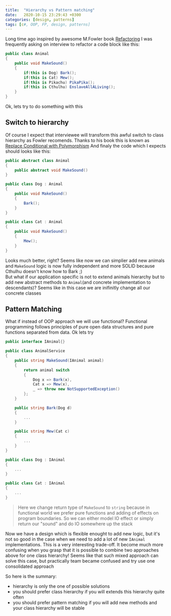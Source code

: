 ```yaml
---
title:  "Hierarchy vs Pattern matching"
date:   2020-10-15 23:29:43 +0300
categories: [design, patterns]
tags: [c#, OOP, FP, design, patterns]
---
```


Long time ago inspired by awesome M.Fowler book [Refactoring](https://martinfowler.com/books/refactoring.html) I was frequently asking on interview to refactor a code block like this:

```csharp
public class Animal
{
    public void MakeSound()
    {
        if(this is Dog) Bark();
        if(this is Cat) Mew();
        if(this is Pikachu) PikaPika();
        if(this is Cthulhu) EnslaveAllALiving();
    }
}
```
Ok, lets try to do something with this

## Switch to hierarchy
Of course I expect that interviewee will transform this awful switch to class hierarchy as Fowler recomends. Thanks to his book this is known as [Replace Conditional with Polymorphism](https://refactoring.com/catalog/replaceConditionalWithPolymorphism.html)
And finaly the code which I expects should looks like this:

```csharp
public abstract class Animal
{
    public abstract void MakeSound()
}

public class Dog : Animal
{
    public void MakeSound()
    {
        Bark();
    }
}

public class Cat : Animal
{
    public void MakeSound()
    {
        Mew();
    }
}
```

Looks much better, right? Seems like now we can simplier add new animals and `MakeSound` logic is now fully independent and more SOLID because Cthulhu doesn't know how to Bark ;)  
But what if our application specific is not to extend animals hierarchy but to add new abstract methods to `Animal`(and concrete implementation to descendants)? Seems like in this case we are inifinitly change all our concrete classes

## Pattern Matching

What if instead of OOP approach we will use functional? Functional programming follows principles of pure open data structures and pure functions separated from data. Ok lets try
```csharp
public interface IAnimal{}

public class AnimalService
{
    public string MakeSound(IAnimal animal)
    {
        return animal switch
        {
            Dog x => Bark(x),
            Cat x => Mew(x),
            _ => throw new NotSupportedException()
        };
    }

    public string Bark(Dog d)
    {
        ...
    }

    public string Mew(Cat c)
    {
        ...
    }
}

public class Dog : IAnimal
{
    ...
}

public class Cat : IAnimal
{
    ...
}
``` 

> Here we change return type of `MakeSound` to `string` because in functional world we prefer pure functions and adding of effects on program boundaries. So we can either model IO effect or simply return our "sound" and do IO somewhere up the stack

Now we have a design which is flexible enought to add new logic, but it's not so good in the case when we need to add a lot of new `IAnimal` implementations. This is a very interesting trade-off. It become much more confusing when you grasp that it is possible to combine two approaches above for one class hierarchy! Seems like that such mixed approach can solve this case, but practically team became confused and try use one consolidated approach

So here is the summary:
+ hierarchy is only the one of possible solutions
+ you should prefer class hierarchy if you will extends this hierarchy quite often
+ you should prefer pattern matching if you will add new methods and your class hierarchy will be stable
